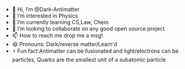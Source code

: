 - 👋 Hi, I’m @Dark-Antimatter
- 👀 I’m interested in Physics
- 🌱 I’m currently learning CS,Law, Chem
- 💞️ I’m looking to collaborate on any good open source project
- 📫 How to reach me drop me a msg!
- 😄 Pronouns: Dark/reverse matter/Learn'd 
- ⚡ Fun fact:Antimatter can be fusionated and light/electrons can be particles, Quarks are the smallest unit of a subatomic particle

<!---
Dark-Antimatter/Dark-Antimatter is a ✨ special ✨ repository because its `README.md` (this file) appears on your GitHub profile.
You can click the Preview link to take a look at your changes.
--->
